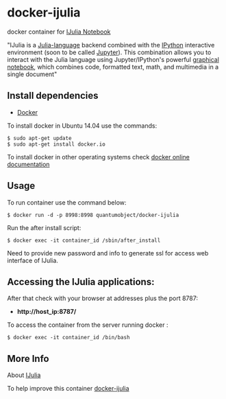 # docker-ijulia

docker container for [IJulia Notebook][3]

"IJulia is a [Julia-language][6] backend combined with the [IPython][7] interactive environment (soon to be called [Jupyter][8]). This combination allows you to interact with the Julia language using Jupyter/IPython's powerful [graphical notebook][9], which combines code, formatted text, math, and multimedia in a single document"

## Install dependencies

  - [Docker][2]

To install docker in Ubuntu 14.04 use the commands:

    $ sudo apt-get update
    $ sudo apt-get install docker.io

 To install docker in other operating systems check [docker online documentation][4]

## Usage

To run container use the command below:

    $ docker run -d -p 8998:8998 quantumobject/docker-ijulia

Run the after install script:

    $ docker exec -it container_id /sbin/after_install

Need to provide new password and info to generate ssl for access web interface of IJulia.

## Accessing the IJulia applications:

After that check with your browser at addresses plus the port 8787:

  - **http://host_ip:8787/**

To access the container from the server running docker :

    $ docker exec -it container_id /bin/bash

## More Info

About [IJulia][1]

To help improve this container [docker-ijulia][5]

[1]:https://github.com/JuliaLang/IJulia.jl
[2]:https://www.docker.com
[3]:https://github.com/JuliaLang/IJulia.jl
[4]:http://docs.docker.com
[5]:https://github.com/QuantumObject/docker-ijulia
[6]:http://julialang.org
[7]:http://ipython.org
[8]:http://jupyter.org
[9]:http://ipython.org/notebook.html
